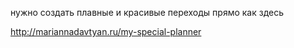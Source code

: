 нужно создать плавные и красивые переходы прямо как здесь 

http://mariannadavtyan.ru/my-special-planner
